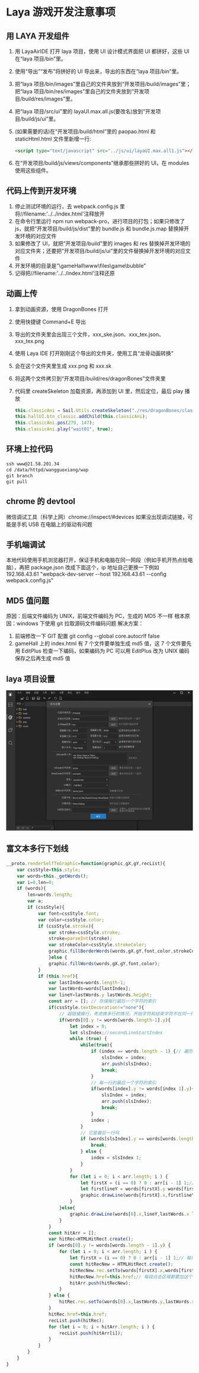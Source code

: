 # Laya 游戏开发注意事项

## 用 LAYA 开发组件

1. 用 LayaAirIDE 打开 laya 项目，使用 UI 设计模式界面把 UI 都拼好，这些 UI 在“laya 项目/bin”里。
2. 使用“导出”“发布”将拼好的 UI 导出来，导出的东西在“laya 项目/bin”里。
3. 把“laya 项目/bin/images”里自己的文件夹放到“开发项目/build/images”里；把“laya 项目/bin/res/images”里自己的文件夹放到“开发项目/build/res/images”里。
4. 把“laya 项目/src/ui”里的 layaUI.max.all.js(要改名)放到“开发项目/build/js/ui”里。
5. (如果需要的话)在“开发项目/build/html”里的 paopao.html 和 staticHtml.html 文件里新增一行:

   ```html
   <script type="text/javascript" src="../js/ui/layaUI.max.all1.js"></script>
   ```

6. 在“开发项目/build/js/views/components”继承那些拼好的 UI，在 modules 使用这些组件。

## 代码上传到开发环境

1. 停止测试环境的运行，去 webpack.config.js 里将//filename:'../../index.html'注释放开
2. 在命令行里运行 npm run webpack-pro，进行项目的打包；如果只修改了 js，就把”开发项目/build/js/dist”里的 bundle.js 和 bundle.js.map 替换掉开发环境的对应文件
3. 如果修改了 UI，就把”开发项目/build”里的 images 和 res 替换掉开发环境的对应文件夹；还要把”开发项目/build/js/ui”里的文件替换掉开发环境的对应文件
4. 开发环境的目录是”\gameHall\www\files\game\bubble”
5. 记得把//filename:'../../index.html’注释还原

## 动画上传

1. 拿到动画资源，使用 DragonBones 打开
2. 使用快捷键 Command+E 导出
3. 导出的文件夹里会出现三个文件，xxx_ske.json、xxx_tex.json、xxx_tex.png
4. 使用 Laya IDE 打开刚刚这个导出的文件夹，使用工具“龙骨动画转换”
5. 会在这个文件夹里生成 xxx.png 和 xxx.sk
6. 将这两个文件拷贝到“开发项目/build/res/dragonBones”文件夹里
7. 代码里 createSkeleton 加载资源，再添加到 UI 里，然后定位，最后 play 播放

   ```js
   this.classicAni = Sail.Utils.createSkeleton("./res/dragonBones/classic");
   this.hallUI.btn_classic.addChild(this.classicAni);
   this.classicAni.pos(279, 147);
   this.classicAni.play("wait01", true);
   ```

## 环境上拉代码

```shell
ssh www@21.58.201.34
cd /data/httpd/wangguoxiang/wap
git branch
git pull
```

## chrome 的 devtool

微信调试工具（科学上网）chrome://inspect/#devices
如果没出现调试链接，可能是手机 USB 在电脑上的驱动有问题

## 手机端调试

本地代码使用手机浏览器打开，保证手机和电脑在同一网段（例如手机开热点给电脑），再把 package.json 改成下面这个，ip 地址自己更换一下例如 192.168.43.61
"webpack-dev-server --host 192.168.43.61 --config webpack.config.js"

## MD5 值问题

原因：后端文件编码为 UNIX，前端文件编码为 PC，生成的 MD5 不一样
根本原因：windows 下使用 git 拉取源码文件编码问题
解决方案：

1. 前端修改一下 GIT 配置 git config --global core.autocrlf false
2. gameHall 上的 index.html 有 7 个文件要单独生成 md5 值，这 7 个文件要先用 EditPlus 检查一下编码，如果编码为 PC 可以用 EditPlus 改为 UNIX 编码保存之后再生成 md5 值

## laya 项目设置

![laya项目设置](./img/laya项目设置.png)

## 富文本多行下划线

```js
__proto.renderSelfToGraphic=function(graphic,gX,gY,recList){
    var cssStyle=this.style;
    var words=this._getWords();
    var i=0,len=0;
    if (words){
        len=words.length;
        var a;
        if (cssStyle){
            var font=cssStyle.font;
            var color=cssStyle.color;
            if (cssStyle.stroke){
                var stroke=cssStyle.stroke;
                stroke=parseInt(stroke);
                var strokeColor=cssStyle.strokeColor;
                graphic.fillBorderWords(words,gX,gY,font,color,strokeColor,stroke);
                }else {
                graphic.fillWords(words,gX,gY,font,color);
            }
            if (this.href){
                var lastIndex=words.length-1;
                var lastWords=words[lastIndex];
                var lineY=lastWords.y lastWords.height;
                const arr = []; // 存储每行最后一个字符的索引
                if(cssStyle.textDecoration!="none"){
                    // 超链接换行，考虑换多行的情况，开始字符和结束字符不在同一行就判定是超链接换行
                    if(words[0].y != words[words.length-1].y){
                        let index = 0;
                        let slsIndex;//secondLineStartIndex
                        while (true) {
                            while(true){
                                if (index == words.length - 1) {// 遍历到最后一个了
                                    slsIndex = index;
                                    arr.push(slsIndex);
                                    break;
                                }
                                // 每一行的最后一个字符的索引
                                if(words[index].y != words[index 1].y){
                                    slsIndex = index;
                                    arr.push(slsIndex);
                                    break;
                                }
                                index ;
                            }
                            // 它是最后一行吗
                            if (words[slsIndex].y == words[words.length - 1].y) {
                                break;
                            } else {
                                index = slsIndex 1;
                            }
                        }
                        for (let i = 0; i < arr.length; i ) {
                            let firstX = (i == 0) ? 0 : arr[i - 1] 1;// 每行最开始字符的索引
                            let firstlineY = words[firstX].y words[firstX].height;
                            graphic.drawLine(words[firstX].x,firstlineY,words[arr[i]].x words[arr[i]].width,firstlineY,color,1);
                        }
                    }else{
                        graphic.drawLine(words[0].x,lineY,lastWords.x lastWords.width,lineY,color,1);
                    }
                }
                const hitArr = [];
                var hitRec=HTMLHitRect.create();
                if (words[0].y != words[words.length - 1].y) {
                    for (let i = 0; i < arr.length; i ) {
                        let firstX = (i == 0) ? 0 : arr[i - 1] 1;// 每行最开始字符的索引
                        const hitRecNew = HTMLHitRect.create();
                        hitRecNew.rec.setTo(words[firstX].x,words[firstX].y,words[arr[i]].x words[arr[i]].width-words[firstX].x,words[firstX].height);
                        hitRecNew.href=this.href;// 每段点击区域都要加这个，否则Event.LINK解析不出参数
                        hitArr.push(hitRecNew);
                    }
                } else {
                    hitRec.rec.setTo(words[0].x,lastWords.y,lastWords.x lastWords.width-words[0].x,lastWords.height);
                }
                hitRec.href=this.href;
                recList.push(hitRec);
                for (let i = 0; i < hitArr.length; i ) {
                    recList.push(hitArr[i]);
                }
            }
        }
    }
}
```

